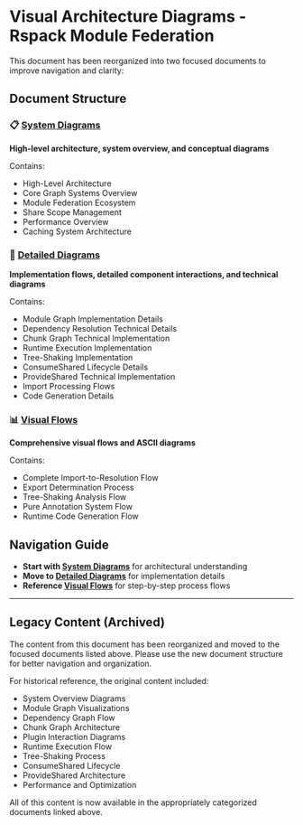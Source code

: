 # Visual Architecture Diagrams - Rspack Module Federation

This document has been reorganized into two focused documents to improve navigation and clarity:

## Document Structure

### 📋 [System Diagrams](./system-diagrams.md)
**High-level architecture, system overview, and conceptual diagrams**

Contains:
- High-Level Architecture
- Core Graph Systems Overview
- Module Federation Ecosystem
- Share Scope Management
- Performance Overview
- Caching System Architecture

### 🔧 [Detailed Diagrams](./detailed-diagrams.md)  
**Implementation flows, detailed component interactions, and technical diagrams**

Contains:
- Module Graph Implementation Details
- Dependency Resolution Technical Details
- Chunk Graph Technical Implementation
- Runtime Execution Implementation
- Tree-Shaking Implementation
- ConsumeShared Lifecycle Details
- ProvideShared Technical Implementation
- Import Processing Flows
- Code Generation Details

### 📊 [Visual Flows](./visual-flows.md)
**Comprehensive visual flows and ASCII diagrams**

Contains:
- Complete Import-to-Resolution Flow
- Export Determination Process
- Tree-Shaking Analysis Flow
- Pure Annotation System Flow
- Runtime Code Generation Flow

## Navigation Guide

- **Start with [System Diagrams](./system-diagrams.md)** for architectural understanding
- **Move to [Detailed Diagrams](./detailed-diagrams.md)** for implementation details
- **Reference [Visual Flows](./visual-flows.md)** for step-by-step process flows

---

## Legacy Content (Archived)

The content from this document has been reorganized and moved to the focused documents listed above. Please use the new document structure for better navigation and organization.

For historical reference, the original content included:
- System Overview Diagrams
- Module Graph Visualizations  
- Dependency Graph Flow
- Chunk Graph Architecture
- Plugin Interaction Diagrams
- Runtime Execution Flow
- Tree-Shaking Process
- ConsumeShared Lifecycle
- ProvideShared Architecture
- Performance and Optimization

All of this content is now available in the appropriately categorized documents linked above.